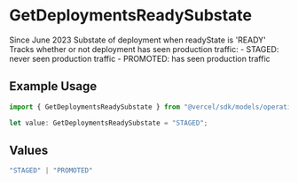 # GetDeploymentsReadySubstate

Since June 2023 Substate of deployment when readyState is 'READY' Tracks whether or not deployment has seen production traffic: - STAGED: never seen production traffic - PROMOTED: has seen production traffic

## Example Usage

```typescript
import { GetDeploymentsReadySubstate } from "@vercel/sdk/models/operations/getdeployments.js";

let value: GetDeploymentsReadySubstate = "STAGED";
```

## Values

```typescript
"STAGED" | "PROMOTED"
```
